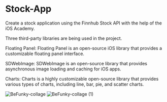 # Stock-App
Create a stock application using the Finnhub Stock API with the help of the iOS Academy.

Three third-party libraries are being used in the project.

Floating Panel: Floating Panel is an open-source iOS library that provides a customizable floating panel interface.

SDWebImage: SDWebImage is an open-source library that provides asynchronous image loading and caching for iOS apps.

Charts: Charts is a highly customizable open-source library that provides various types of charts, including line, bar, pie, and scatter charts.


![BeFunky-collage](https://user-images.githubusercontent.com/13213559/221334455-9c8f6205-f9ed-40b8-bc58-a0e4e5808e6e.png)
![BeFunky-collage (1)](https://user-images.githubusercontent.com/13213559/221334457-f24c905d-e0da-472a-aa11-35b9e6c65273.png)
